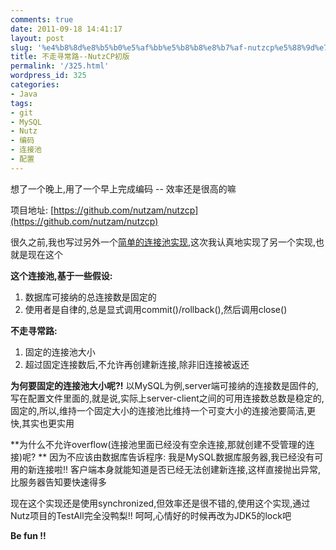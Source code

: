 ```yaml
---
comments: true
date: 2011-09-18 14:41:17
layout: post
slug: '%e4%b8%8d%e8%b5%b0%e5%af%bb%e5%b8%b8%e8%b7%af-nutzcp%e5%88%9d%e7%89%88'
title: 不走寻常路--NutzCP初版
permalink: '/325.html'
wordpress_id: 325
categories:
- Java
tags:
- git
- MySQL
- Nutz
- 编码
- 连接池
- 配置
---
```


想了一个晚上,用了一个早上完成编码 -- 效率还是很高的嘛

项目地址: [https://github.com/nutzam/nutzcp](https://github.com/nutzam/nutzcp)

很久之前,我也写过另外一个[简单的连接池实现](http://wendal.net/243.html),这次我认真地实现了另一个实现,也就是现在这个

**这个连接池,基于一些假设:**
1. 数据库可接纳的总连接数是固定的
2. 使用者是自律的,总是显式调用commit()/rollback(),然后调用close()


**不走寻常路:**
1. 固定的连接池大小
2. 超过固定连接数后,不允许再创建新连接,除非旧连接被返还

**为何要固定的连接池大小呢?!**
以MySQL为例,server端可接纳的连接数是固件的,写在配置文件里面的,就是说,实际上server-client之间的可用连接数总数是稳定的,固定的,所以,维持一个固定大小的连接池比维持一个可变大小的连接池要简洁,更快,其实也更实用

**为什么不允许overflow(连接池里面已经没有空余连接,那就创建不受管理的连接)呢? **
因为不应该由数据库告诉程序: 我是MySQL数据库服务器,我已经没有可用的新连接啦!!
客户端本身就能知道是否已经无法创建新连接,这样直接抛出异常,比服务器告知要快速得多

现在这个实现还是使用synchronized,但效率还是很不错的,使用这个实现,通过Nutz项目的TestAll完全没鸭梨!! 呵呵,心情好的时候再改为JDK5的lock吧

**Be fun !!**
